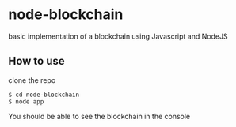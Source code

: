 # node-blockchain
basic implementation of a blockchain using Javascript and NodeJS


## How to use
clone the repo
```
$ cd node-blockchain
$ node app

```
You should be able to see the blockchain in the console
